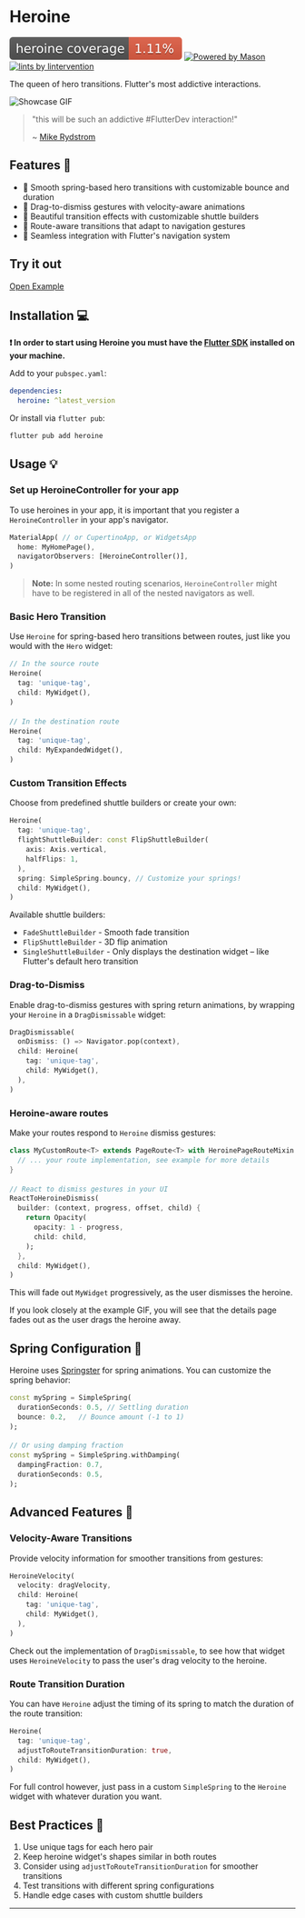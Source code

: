 # Heroine

[![Code Coverage](./coverage.svg)](./test/)
[![Powered by Mason][mason_badge]][mason_link]
[![lints by lintervention][lintervention_badge]][lintervention_link]

The queen of hero transitions. Flutter's most addictive interactions.

![Showcase GIF](doc/main.gif)


> "this will be such an addictive #FlutterDev interaction!"
>
> ~ [Mike Rydstrom](https://x.com/RydMike/status/1876323718194184657)

## Features 🎯

- 🌊 Smooth spring-based hero transitions with customizable bounce and duration
- 🔄 Drag-to-dismiss gestures with velocity-aware animations
- 🎨 Beautiful transition effects with customizable shuttle builders
- 📱 Route-aware transitions that adapt to navigation gestures
- 🎯 Seamless integration with Flutter's navigation system

## Try it out

[Open Example](https://whynotmake-it.github.io/rivership/#/heroine)

## Installation 💻

**❗ In order to start using Heroine you must have the [Flutter SDK][flutter_install_link] installed on your machine.**

Add to your `pubspec.yaml`:

```yaml
dependencies:
  heroine: ^latest_version
```

Or install via `flutter pub`:

```sh
flutter pub add heroine
```

## Usage 💡

### Set up HeroineController for your app

To use heroines in your app, it is important that you register a `HeroineController` in your app's navigator.

```dart
MaterialApp( // or CupertinoApp, or WidgetsApp
  home: MyHomePage(),
  navigatorObservers: [HeroineController()],
)
```

> **Note:** In some nested routing scenarios, `HeroineController` might have to be registered in all of the nested navigators as well.

### Basic Hero Transition

Use `Heroine` for spring-based hero transitions between routes, just like you would with the `Hero` widget:

```dart
// In the source route
Heroine(
  tag: 'unique-tag',
  child: MyWidget(),
)

// In the destination route
Heroine(
  tag: 'unique-tag',
  child: MyExpandedWidget(),
)
```

### Custom Transition Effects

Choose from predefined shuttle builders or create your own:

```dart
Heroine(
  tag: 'unique-tag',
  flightShuttleBuilder: const FlipShuttleBuilder(
    axis: Axis.vertical,
    halfFlips: 1,
  ),
  spring: SimpleSpring.bouncy, // Customize your springs!
  child: MyWidget(),
)
```

Available shuttle builders:
- `FadeShuttleBuilder` - Smooth fade transition
- `FlipShuttleBuilder` - 3D flip animation
- `SingleShuttleBuilder` - Only displays the destination widget – like Flutter's default hero transition

### Drag-to-Dismiss

Enable drag-to-dismiss gestures with spring return animations, by wrapping your `Heroine` in a `DragDismissable` widget:

```dart
DragDismissable(
  onDismiss: () => Navigator.pop(context),
  child: Heroine(
    tag: 'unique-tag',
    child: MyWidget(),
  ),
)
```

### Heroine-aware routes

Make your routes respond to `Heroine` dismiss gestures:

```dart
class MyCustomRoute<T> extends PageRoute<T> with HeroinePageRouteMixin {
  // ... your route implementation, see example for more details
}

// React to dismiss gestures in your UI
ReactToHeroineDismiss(
  builder: (context, progress, offset, child) {
    return Opacity(
      opacity: 1 - progress,
      child: child,
    );
  },
  child: MyWidget(),
)
```

This will fade out `MyWidget` progressively, as the user dismisses the heroine.

If you look closely at the example GIF, you will see that the details page fades out as the user drags the heroine away.

## Spring Configuration 🎯

Heroine uses [Springster](https://pub.dev/packages/springster) for spring animations. You can customize the spring behavior:

```dart
const mySpring = SimpleSpring(
  durationSeconds: 0.5, // Settling duration
  bounce: 0.2,   // Bounce amount (-1 to 1)
);

// Or using damping fraction
const mySpring = SimpleSpring.withDamping(
  dampingFraction: 0.7,
  durationSeconds: 0.5,
);
```

## Advanced Features 🚀

### Velocity-Aware Transitions

Provide velocity information for smoother transitions from gestures:

```dart
HeroineVelocity(
  velocity: dragVelocity,
  child: Heroine(
    tag: 'unique-tag',
    child: MyWidget(),
  ),
)
```

Check out the implementation of `DragDismissable`, to see how that widget uses `HeroineVelocity` to pass the user's drag velocity to the heroine.

### Route Transition Duration

You can have `Heroine` adjust the timing of its spring to match the duration of the route transition:

```dart
Heroine(
  tag: 'unique-tag',
  adjustToRouteTransitionDuration: true,
  child: MyWidget(),
)
```

For full control however, just pass in a custom `SimpleSpring` to the `Heroine` widget with whatever duration you want.

## Best Practices 📝

1. Use unique tags for each hero pair
2. Keep heroine widget's shapes similar in both routes
3. Consider using `adjustToRouteTransitionDuration` for smoother transitions
4. Test transitions with different spring configurations
5. Handle edge cases with custom shuttle builders

---

[mason_link]: https://github.com/felangel/mason
[mason_badge]: https://img.shields.io/endpoint?url=https%3A%2F%2Ftinyurl.com%2Fmason-badge
[lintervention_link]: https://github.com/whynotmake-it/lintervention
[lintervention_badge]: https://img.shields.io/badge/lints_by-lintervention-3A5A40
[flutter_install_link]: https://docs.flutter.dev/get-started/install

